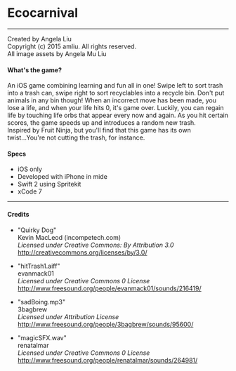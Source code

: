 # Ecocarnival
***
<p>
Created by Angela Liu <br />
Copyright (c) 2015 amliu. All rights reserved.<br />
All image assets by Angela Mu Liu
</p>

#### What's the game?
<p>
    An iOS game combining learning and fun all in one! Swipe left to sort trash into a trash can, swipe right to sort recyclables into a recycle bin. Don't put animals in any bin though! When an incorrect move has been made, you lose a life, and when your life hits 0, it's game over. Luckily, you can regain life by touching life orbs that appear every now and again. As you hit certain scores, the game speeds up and introduces a random new trash.
    <br />
    Inspired by Fruit Ninja, but you'll find that this game has its own twist...You're not cutting the trash, for instance.
</p>

#### Specs
+ iOS only
+ Developed with iPhone in mide
+ Swift 2 using Spritekit
+ xCode 7


***

#### Credits

+ "Quirky Dog" <br />
Kevin MacLeod (incompetech.com) <br />
*Licensed under Creative Commons: By Attribution 3.0* <br />
http://creativecommons.org/licenses/by/3.0/

+ "hitTrash1.aiff" <br />
evanmack01 <br />
*Licensed under Creative Commons 0 License* <br />
http://www.freesound.org/people/evanmack01/sounds/216419/

+ "sadBoing.mp3" <br />
3bagbrew <br />
*Licensed under Attribution License* <br />
http://www.freesound.org/people/3bagbrew/sounds/95600/

+ "magicSFX.wav" <br />
renatalmar <br />
*Licensed under Creative Commons 0 License* <br />
http://www.freesound.org/people/renatalmar/sounds/264981/